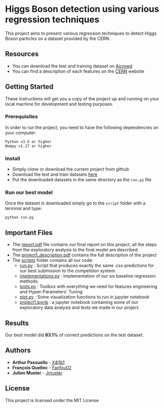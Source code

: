 # Higgs Boson detection using various regression techniques

This project aims to present various regression techniques to detect Higgs Boson particles on a dataset provided by the CERN.

## Resources

* You can download the test and training dataset on [Aicrowd](https://www.aicrowd.com/challenges/epfl-machine-learning-higgs-2019)
* You can find a description of each features on the [CERN](http://opendata.cern.ch/record/328) website

## Getting Started

These instructions will get you a copy of the project up and running on your local machine for development and testing purposes.

### Prerequisites

In order to run the project, you need to have the following dependencies on your computer:

```
Python v3.5 or higher
Numpy v1.17 or higher
```

### Install

* Simply clone or download the current project from github
* Download the test and train datasets [here](https://www.aicrowd.com/challenges/epfl-machine-learning-higgs-2019)
* Put the downloaded datasets in the same directory as the `run.py` file

### Run our best model

Once the dataset is downloaded simply go to the `script` folder with a terminal and type:
```
python run.py
```

## Important Files

- The [report.pdf](report.pdf) file contains our final report on this project, all the steps from the exploratory analysis to the final model are described.
- The [project1_description.pdf](project1_description.pdf) contains the full description of the project
- The [scripts](scripts) folder contains all our code:
  - [run.py](scripts/run.py) : Script that produces exactly the same .csv predictions for our best submission to the competition system.
  - [implementations.py](scripts/implementations.py) : Implementation of our six baseline regression methods.
  - [tools.py](scripts/tools.py) : Toolbox with everything we need for features engineering and Hyper-Parameters' Tuning
  - [plot.py](scripts/plot.py) : Some visualization functions to run in jupyter notebook
  - [project1.ipynb](scripts/project1.ipynb) : a jupyter notebook containing some of our exploratory data analysis and tests we made in our project.

## Results

Our best model did **83.1%** of correct predictions on the test dataset.


## Authors

* **Arthur Passuello** - [X4l1b1](https://github.com/X4l1b1)
* **François Quellec** - [Fanfou02](https://github.com/Fanfou02)
* **Julien Muster** - [Jmuster](https://github.com/Jmuster)

## License

This project is licensed under the MIT License
